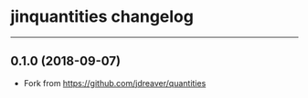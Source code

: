 
# jinquantities changelog
---

## 0.1.0 (2018-09-07)
- Fork from https://github.com/jdreaver/quantities
